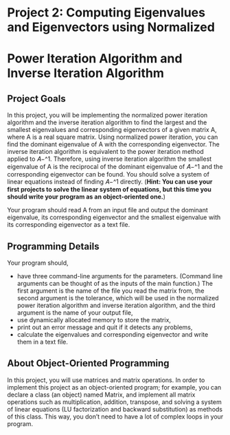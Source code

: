 # Project 2: Computing Eigenvalues and Eigenvectors using Normalized
# Power Iteration Algorithm and Inverse Iteration Algorithm



## Project Goals

In this project, you will be implementing the normalized power iteration algorithm and
the inverse iteration algorithm to find the largest and the smallest eigenvalues and
corresponding eigenvectors of a given matrix A, where A is a real square matrix. Using
normalized power iteration, you can find the dominant eigenvalue of A with
the corresponding eigenvector. The inverse iteration algorithm is equivalent to the power
iteration method applied to 𝐴−^1. Therefore, using inverse iteration algorithm the
smallest eigenvalue of A is the reciprocal of the dominant eigenvalue of 𝐴−^1 and the
corresponding eigenvector can be found. You should solve a system of linear equations
instead of finding 𝐴−^1 directly. (**Hint: You can use your first projects to solve the linear
system of equations, but this time you should write your program as an object-oriented one.**)

Your program should read A from an input file and output the dominant eigenvalue, its
corresponding eigenvector and the smallest eigenvalue with its corresponding
eigenvector as a text file.



## Programming Details

Your program should,

- have three command-line arguments for the parameters. (Command line arguments
can be thought of as the inputs of the main function.) The first argument is the name of
the file you read the matrix from, the second argument is the tolerance, which will be
used in the normalized power iteration algorithm and inverse iteration algorithm, and
the third argument is the name of your output file,
- use dynamically allocated memory to store the matrix,
- print out an error message and quit if it detects any problems,
- calculate the eigenvalues and corresponding eigenvector and write them in a text file.


## About Object-Oriented Programming

In this project, you will use matrices and matrix operations. In order to implement this
project as an object-oriented program; for example, you can declare a class (an object)
named Matrix, and implement all matrix operations such as multiplication, addition,
transpose, and solving a system of linear equations (LU factorization and backward
substitution) as methods of this class. This way, you don’t need to have a lot of complex
loops in your program.
